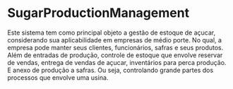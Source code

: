 # SugarProductionManagement
Este sistema tem como principal objeto a gestão de estoque de açucar, considerando sua aplicabilidade em empresas de médio porte. No qual, a empresa pode manter seus clientes, funcionários, safras e seus produtos. Além de entradas de produção, controle de estoque que envolve reservar de vendas, entrega de vendas de açucar, inventários para perca produção. E anexo de produção a safras. Ou seja, controlando grande partes dos processos que envolve uma usina.
